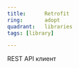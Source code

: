 ```yaml
---
title:      Retrofit
ring:       adopt
quadrant:   libraries
tags: [library]

---
```


REST API клиент
